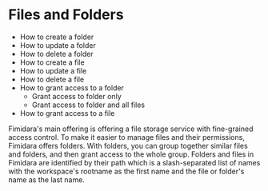 # Files and Folders

- How to create a folder
- How to update a folder
- How to delete a folder
- How to create a file
- How to update a file
- How to delete a file
- How to grant access to a folder
  - Grant access to folder only
  - Grant access to folder and all files
- How to grant access to a file

Fimidara's main offering is offering a file storage service with fine-grained access control. To make it easier to manage files and their permissions, Fimidara offers folders. With folders, you can group together similar files and folders, and then grant access to the whole group. Folders and files in Fimidara are identified by their path which is a slash-separated list of names with the workspace's rootname as the first name and the file or folder's name as the last name.
